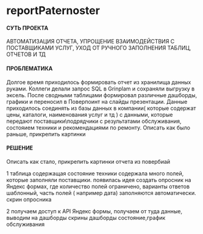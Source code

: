 # reportPaternoster

#### СУТЬ ПРОЕКТА
АВТОМАТИЗАЦИЯ ОТЧЕТА, УПРОЩЕНИЕ ВЗАИМОДЕЙСТВИЯ С ПОСТАВЩИКАМИ УСЛУГ, УХОД ОТ РУЧНОГО ЗАПОЛНЕНИЯ ТАБЛИЦ, ОТЧЕТОВ И ТД

#### ПРОБЛЕМАТИКА 
Долгое время приходилось формировать отчет из хранилища данных руками. Коллеги делали запрос SQL в Grinplam и сохраняли выгрузку в эксель. После сводными таблицами формировал различные дашборды, графики и переносил в Поверпоинт на слайды презентации.
Данные приходилось соединять из базы данных в компании( которые содержат цены, каталоги, наименования услуг и тд ) с данными, которые передают поставщики\подрядчики с результатами обслуживания, состояием техники и рекомендациями  по ремонту.
Описать как было раньше, прикрепить картинки


#### РЕШЕНИЕ
Описать как стало, прикрепить картинки отчета из повербиай

1 таблица содержащая состояние техники содержала много полей, которые заполняли поставщики. появилась идея создать опросник на Яндекс формах, где количество полей ограничено, варианты ответов шаблонный, часть полей ( например дата) заполняются автоматически.
скрин опросника

2 получаем доступ к API Яндекс формы, получаем от туда данные, выводим на дашборды
скрины
дашборды состояние,график обслуживания


